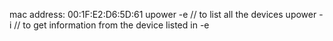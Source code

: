 mac address: 00:1F:E2:D6:5D:61
upower -e // to list all the devices
upower -i // to get information from the device listed in -e